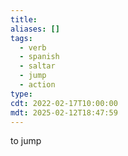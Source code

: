 ```yaml
---
title: 
aliases: []
tags:
  - verb
  - spanish
  - saltar
  - jump
  - action
type:
cdt: 2022-02-17T10:00:00
mdt: 2025-02-12T18:47:59
---
```


to jump
